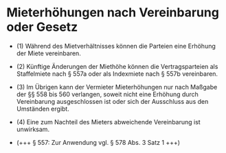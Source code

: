 # Mieterhöhungen nach Vereinbarung oder Gesetz

- (1) Während des Mietverhältnisses können die Parteien eine Erhöhung der Miete vereinbaren.

- (2) Künftige Änderungen der Miethöhe können die Vertragsparteien als Staffelmiete nach § 557a oder als Indexmiete nach § 557b vereinbaren.

- (3) Im Übrigen kann der Vermieter Mieterhöhungen nur nach Maßgabe der §§ 558 bis 560 verlangen, soweit nicht eine Erhöhung durch Vereinbarung ausgeschlossen ist oder sich der Ausschluss aus den Umständen ergibt.

- (4) Eine zum Nachteil des Mieters abweichende Vereinbarung ist unwirksam.

- (+++ § 557: Zur Anwendung vgl. § 578 Abs. 3 Satz 1 +++)

